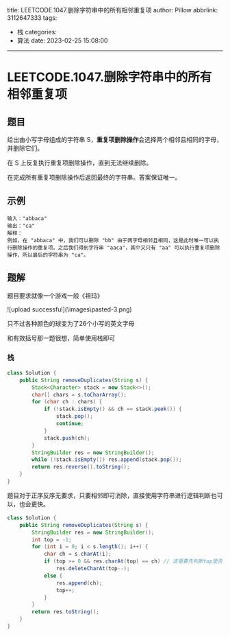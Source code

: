 title: LEETCODE.1047.删除字符串中的所有相邻重复项
author: Pillow
abbrlink: 3112647333
tags:
  - 栈
categories:
  - 算法
date: 2023-02-25 15:08:00
---
# LEETCODE.1047.删除字符串中的所有相邻重复项

## 题目

给出由小写字母组成的字符串 S，**重复项删除操作**会选择两个相邻且相同的字母，并删除它们。

在 S 上反复执行重复项删除操作，直到无法继续删除。

在完成所有重复项删除操作后返回最终的字符串。答案保证唯一。

## 示例

~~~
输入："abbaca"
输出："ca"
解释：
例如，在 "abbaca" 中，我们可以删除 "bb" 由于两字母相邻且相同，这是此时唯一可以执行删除操作的重复项。之后我们得到字符串 "aaca"，其中又只有 "aa" 可以执行重复项删除操作，所以最后的字符串为 "ca"。

~~~



## 题解

题目要求就像一个游戏一般《祖玛》


![upload successful](\\images\pasted-3.png\)

只不过各种颜色的球变为了26个小写的英文字母

和有效括号那一题很想，简单使用栈即可

### 栈

~~~Java
class Solution {
    public String removeDuplicates(String s) {
        Stack<Character> stack = new Stack<>();
        char[] chars = s.toCharArray();
        for (char ch : chars) {
            if (!stack.isEmpty() && ch == stack.peek()) {
                stack.pop();
                continue;
            }
            stack.push(ch);
        }
        StringBuilder res = new StringBuilder();
        while (!stack.isEmpty()) res.append(stack.pop());
        return res.reverse().toString();
    }
}
~~~

题目对于正序反序无要求，只要相邻即可消除，直接使用字符串进行逻辑判断也可以，也会更快。

~~~Java
class Solution {
    public String removeDuplicates(String s) {
        StringBuilder res = new StringBuilder();
        int top = -1;
        for (int i = 0; i < s.length(); i++) {
            char ch = s.charAt(i);
            if (top >= 0 && res.charAt(top) == ch) // 这里要先判断top是否大于等于0
                res.deleteCharAt(top--);
            else {
                res.append(ch);
                top++;
            }
        }
        return res.toString();
    }
}
~~~

